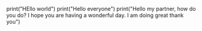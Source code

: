 print("HEllo world")
print("Hello everyone")
print("Hello my partner, how do you do? I hope you are having a wonderful day. I am doing great thank you")
